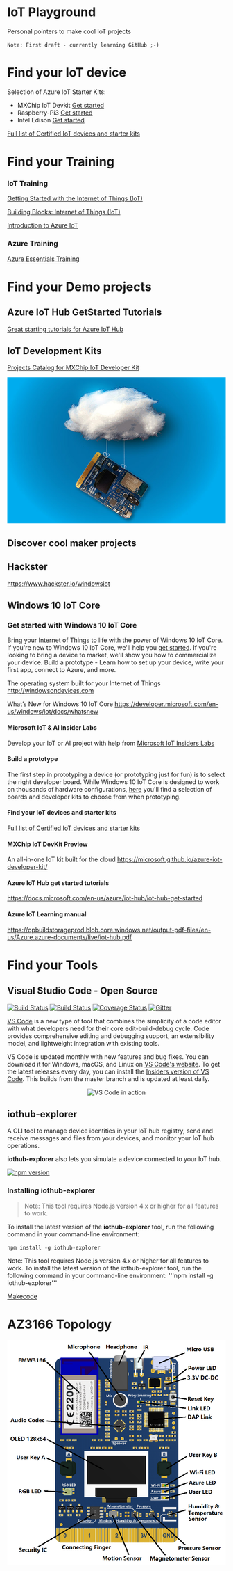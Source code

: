 # IoT Playground
Personal pointers to make cool IoT projects

```
Note: First draft - currently learning GitHub ;-)
```

# Find your IoT device

Selection of Azure IoT Starter Kits:

* MXChip IoT Devkit [Get started](https://catalog.azureiotsuite.com/details?title=MXChip-IoT-DevKit&source=home-page)
* Raspberry-Pi3 [Get started](https://catalog.azureiotsuite.com/details?title=Raspberry_Pi3&source=home-page)
* Intel Edison [Get started](https://catalog.azureiotsuite.com/details?title=Intel-Edison&source=home-page)


<!---
* ARK1123-H 
* Meshlium
* Amplified-FATBOX-G3
* M5Stack IoT Kit
* IoT Wi-Fi node based on STM32 NUCLEOL476RG
* CPS200
* PMC-5231
* WISE-5231
* Spakfun ThingDev
* Intel NUC
* Adafruit Feather Huzzah
* Adafruit Feather M0 Wifi
-->

[Full list of Certified IoT devices and starter kits](
https://catalog.azureiotsuite.com/ "Microsoft website")

# Find your Training

### IoT Training

[Getting Started with the Internet of Things (IoT)](https://mva.microsoft.com/en-US/training-courses/getting-started-with-the-internet-of-things-iot-16170?l=VUaAyuRIC_6305846048 "MVA Course")

[Building Blocks: Internet of Things (IoT)](https://mva.microsoft.com/en-US/training-courses/building-blocks-internet-of-things-iot-16062?l=uDv7NjlGC_7606218949 "MVA Course")

[Introduction to Azure IoT](https://mva.microsoft.com/en-US/training-courses/introduction-to-azure-iot-17611?l=uxXUIs4rD_606218965 "MVA Course")

### Azure Training
[Azure Essentials Training](https://www.microsoft.com/en-us/azureessentials) 


# Find your Demo projects

## Azure IoT Hub GetStarted Tutorials

[Great starting tutorials for Azure IoT Hub](https://docs.microsoft.com/en-us/azure/iot-hub/iot-hub-get-started)

## IoT Development Kits 

[Projects Catalog for MXChip IoT Developer Kit](https://microsoft.github.io/azure-iot-developer-kit/docs/projects/)

![iot hub](/assets/images/projects-iothub-th.jpg)

<!---
![translator](/assets/images/projects-devkit-translator-th.jpg)

![door monitor](/assets/images/projects-door-monitor-th.jpg)

![mqtt hello world](/assets/images/projects-mqtt-helloworld-th.jpg)

![remote monitoring](/assets/images/projects-remote-monitoring-th.jpg)

![shake](/assets/images/projects-shake-shake-th.jpg)
-->

## Discover cool maker projects

## Hackster
https://www.hackster.io/windowsiot

## Windows 10 IoT Core

### Get started with Windows 10 IoT Core
Bring your Internet of Things to life with the power of Windows 10 IoT Core. If you're new to Windows 10 IoT Core, we'll help you [get started](https://developer.microsoft.com/en-us/windows/iot/GetStarted). If you're looking to bring a device to market, we'll show you how to commercialize your device. Build a prototype - Learn how to set up your device, write your first app, connect to Azure, and more.

The operating system built for your Internet of Things
http://windowsondevices.com

What’s New for Windows 10 IoT Core
https://developer.microsoft.com/en-us/windows/iot/docs/whatsnew

#### Microsoft IoT & AI Insider Labs
Develop your IoT or AI project with help from [Microsoft IoT Insiders Labs](https://www.microsoftiotinsiderlabs.com/)

#### Build a prototype
The first step in prototyping a device (or prototyping just for fun) is to select the right developer board. While Windows 10 IoT Core is designed to work on thousands of hardware configurations, [here](https://developer.microsoft.com/en-us/windows/iot/getstarted/prototype/selectdevice) you'll find a selection of boards and developer kits to choose from when prototyping. 


#### Find your IoT devices and starter kits
[Full list of Certified IoT devices and starter kits](
https://catalog.azureiotsuite.com/ "Microsoft website")

#### MXChip IoT DevKit Preview
An all-in-one IoT kit built for the cloud
https://microsoft.github.io/azure-iot-developer-kit/

#### Azure IoT Hub get started tutorials
https://docs.microsoft.com/en-us/azure/iot-hub/iot-hub-get-started

#### Azure IoT Learning manual
https://opbuildstorageprod.blob.core.windows.net/output-pdf-files/en-us/Azure.azure-documents/live/iot-hub.pdf

# Find your Tools
## Visual Studio Code - Open Source

[![Build Status](https://travis-ci.org/Microsoft/vscode.svg?branch=master)](https://travis-ci.org/Microsoft/vscode)
[![Build Status](https://ci.appveyor.com/api/projects/status/vuhlhg80tj3e2a0l/branch/master?svg=true)](https://ci.appveyor.com/project/VSCode/vscode)
[![Coverage Status](https://img.shields.io/coveralls/Microsoft/vscode/master.svg)](https://coveralls.io/github/Microsoft/vscode?branch=master)
[![Gitter](https://img.shields.io/badge/chat-on%20gitter-blue.svg)](https://gitter.im/Microsoft/vscode)

[VS Code](https://code.visualstudio.com) is a new type of tool that combines the simplicity of
a code editor with what developers need for their core edit-build-debug cycle. Code
provides comprehensive editing and debugging support, an extensibility model, and lightweight integration with existing tools.

VS Code is updated monthly with new features and bug fixes. You can download it for Windows, macOS, and Linux on [VS Code's website](https://code.visualstudio.com/Download). To get the latest releases every day, you can install the [Insiders version of VS Code](https://code.visualstudio.com/insiders). This builds from the master branch and is updated at least daily.

<p align="center">
  <img alt="VS Code in action" src="https://cloud.githubusercontent.com/assets/11839736/16642200/6624dde0-43bd-11e6-8595-c81885ba0dc2.png">
</p>

## iothub-explorer

A CLI tool to manage device identities in your IoT hub registry, send and receive messages and files from your devices, and monitor your IoT hub operations.

**iothub-explorer** also lets you simulate a device connected to your IoT hub.

[![npm version](https://badge.fury.io/js/iothub-explorer.svg)](https://badge.fury.io/js/iothub-explorer)

<a name="install"/>

### Installing iothub-explorer

> Note: This tool requires Node.js version 4.x or higher for all features to work.

To install the latest version of the **iothub-explorer** tool, run the following command in your command-line environment:

```shell
npm install -g iothub-explorer
```

Note: This tool requires Node.js version 4.x or higher for all features to work.
To install the latest version of the iothub-explorer tool, run the following command in your command-line environment:
'''npm install -g iothub-explorer'''

[Makecode](https://makecode.com)

# AZ3166 Topology

![AZ3166](/assets/images/AZ3166.png)



